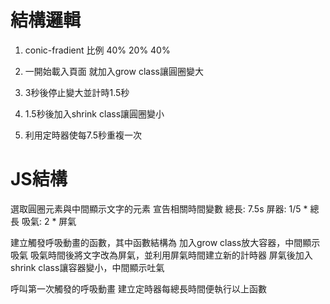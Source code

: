 # 結構邏輯

1. conic-fradient 比例 40% 20% 40%

2. 一開始載入頁面 就加入grow class讓圓圈變大

3. 3秒後停止變大並計時1.5秒

4. 1.5秒後加入shrink class讓圓圈變小

5. 利用定時器使每7.5秒重複一次

# JS結構

選取圓圈元素與中間顯示文字的元素
宣告相關時間變數
    總長: 7.5s
    屏器: 1/5 * 總長
    吸氣: 2 * 屏氣

建立觸發呼吸動畫的函數，其中函數結構為
    加入grow class放大容器，中間顯示吸氣
    吸氣時間後將文字改為屏氣，並利用屏氣時間建立新的計時器
    屏氣後加入shrink class讓容器變小，中間顯示吐氣

呼叫第一次觸發的呼吸動畫
建立定時器每總長時間便執行以上函數